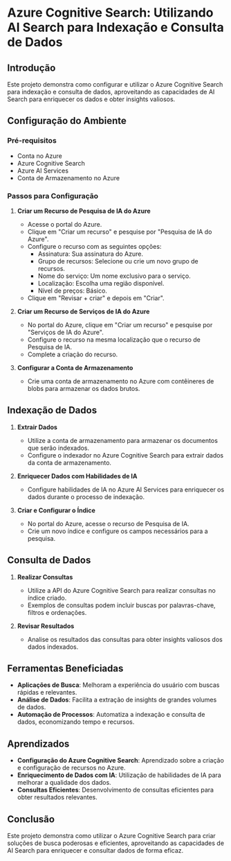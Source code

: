 # Azure Cognitive Search: Utilizando AI Search para Indexação e Consulta de Dados

## Introdução
Este projeto demonstra como configurar e utilizar o Azure Cognitive Search para indexação e consulta de dados, aproveitando as capacidades de AI Search para enriquecer os dados e obter insights valiosos.

## Configuração do Ambiente

### Pré-requisitos
- Conta no Azure
- Azure Cognitive Search
- Azure AI Services
- Conta de Armazenamento no Azure

### Passos para Configuração

1. **Criar um Recurso de Pesquisa de IA do Azure**
   - Acesse o portal do Azure.
   - Clique em "Criar um recurso" e pesquise por "Pesquisa de IA do Azure".
   - Configure o recurso com as seguintes opções:
     - Assinatura: Sua assinatura do Azure.
     - Grupo de recursos: Selecione ou crie um novo grupo de recursos.
     - Nome do serviço: Um nome exclusivo para o serviço.
     - Localização: Escolha uma região disponível.
     - Nível de preços: Básico.
   - Clique em "Revisar + criar" e depois em "Criar".

2. **Criar um Recurso de Serviços de IA do Azure**
   - No portal do Azure, clique em "Criar um recurso" e pesquise por "Serviços de IA do Azure".
   - Configure o recurso na mesma localização que o recurso de Pesquisa de IA.
   - Complete a criação do recurso.

3. **Configurar a Conta de Armazenamento**
   - Crie uma conta de armazenamento no Azure com contêineres de blobs para armazenar os dados brutos.

## Indexação de Dados

1. **Extrair Dados**
   - Utilize a conta de armazenamento para armazenar os documentos que serão indexados.
   - Configure o indexador no Azure Cognitive Search para extrair dados da conta de armazenamento.

2. **Enriquecer Dados com Habilidades de IA**
   - Configure habilidades de IA no Azure AI Services para enriquecer os dados durante o processo de indexação.

3. **Criar e Configurar o Índice**
   - No portal do Azure, acesse o recurso de Pesquisa de IA.
   - Crie um novo índice e configure os campos necessários para a pesquisa.

## Consulta de Dados

1. **Realizar Consultas**
   - Utilize a API do Azure Cognitive Search para realizar consultas no índice criado.
   - Exemplos de consultas podem incluir buscas por palavras-chave, filtros e ordenações.

2. **Revisar Resultados**
   - Analise os resultados das consultas para obter insights valiosos dos dados indexados.

## Ferramentas Beneficiadas
- **Aplicações de Busca**: Melhoram a experiência do usuário com buscas rápidas e relevantes.
- **Análise de Dados**: Facilita a extração de insights de grandes volumes de dados.
- **Automação de Processos**: Automatiza a indexação e consulta de dados, economizando tempo e recursos.

## Aprendizados
- **Configuração do Azure Cognitive Search**: Aprendizado sobre a criação e configuração de recursos no Azure.
- **Enriquecimento de Dados com IA**: Utilização de habilidades de IA para melhorar a qualidade dos dados.
- **Consultas Eficientes**: Desenvolvimento de consultas eficientes para obter resultados relevantes.

## Conclusão
Este projeto demonstra como utilizar o Azure Cognitive Search para criar soluções de busca poderosas e eficientes, aproveitando as capacidades de AI Search para enriquecer e consultar dados de forma eficaz.


